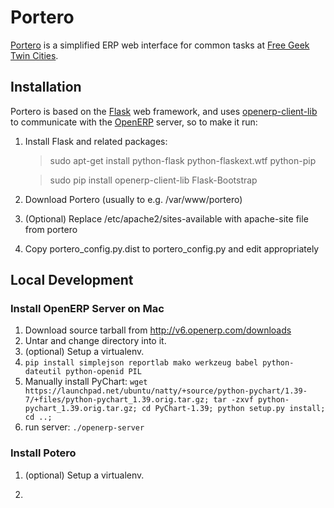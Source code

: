 Portero
=======
[Portero](http://github.com/freegeektwincities/portero) is a simplified ERP web interface for common tasks at [Free Geek Twin Cities](http://freegeektwincities.org).


Installation
------------
Portero is based on the [Flask](http://flask.pocoo.org/) web framework, and uses [openerp-client-lib](http://pypi.python.org/pypi/openerp-client-lib) to communicate with the [OpenERP](http://doc.openerp.com) server, so to make it run:

1. Install Flask and related packages:

   > sudo apt-get install python-flask python-flaskext.wtf python-pip

   > sudo pip install openerp-client-lib Flask-Bootstrap

2. Download Portero (usually to e.g. /var/www/portero)

3. (Optional) Replace /etc/apache2/sites-available with apache-site file from portero

4. Copy portero_config.py.dist to portero_config.py and edit appropriately


Local Development
-----------------

### Install OpenERP Server on Mac

1. Download source tarball from http://v6.openerp.com/downloads
1. Untar and change directory into it.
1. (optional) Setup a virtualenv.
1. ```pip install simplejson reportlab mako werkzeug babel python-dateutil python-openid PIL```
1. Manually install PyChart: ```wget https://launchpad.net/ubuntu/natty/+source/python-pychart/1.39-7/+files/python-pychart_1.39.orig.tar.gz; tar -zxvf python-pychart_1.39.orig.tar.gz; cd PyChart-1.39; python setup.py install; cd ..;```
1. run server: ```./openerp-server```

### Install Potero

1. (optional) Setup a virtualenv.
2. ```pip install -r requirements.txt

